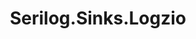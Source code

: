 ---
community-project: true
title: Serilog.Sinks.Logzio
project-url: https://github.com/asperheim/serilog-sinks-logzio
logo:
  logofile: dotnet.svg
  orientation: vertical
shipping-summary:
  data-source: .NET code
---
